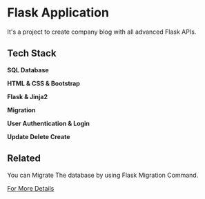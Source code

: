 
# Flask Application

It's a project to create company blog with all advanced Flask APIs.


## Tech Stack

**SQL Database**

**HTML & CSS & Bootstrap**

**Flask & Jinja2**

**Migration**

**User Authentication & Login**

**Update Delete Create**
## Related

You can Migrate The database by using Flask Migration Command.

[For More Details](https://flask-migrate.readthedocs.io/en/latest/)

